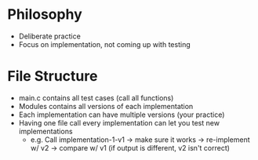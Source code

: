 # Philosophy
- Deliberate practice
- Focus on implementation, not coming up with testing

# File Structure
- main.c contains all test cases (call all functions)
- Modules contains all versions of each implementation
- Each implementation can have multiple versions (your practice)
- Having one file call every implementation can let you test new implementations
    - e.g. Call implementation-1-v1 -> make sure it works -> re-implement w/ v2 -> compare w/ v1 (if output is different, v2 isn't correct)
